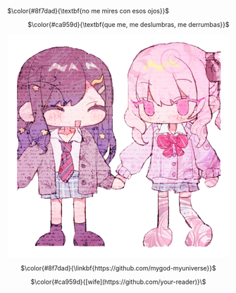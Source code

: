 <!-- skibidi -->
$\color{#8f7dad}{\textbf{no me mires con esos ojos}}$

<p align="right">
$\color{#ca959d}{\textbf{que me, me deslumbras, me derrumbas}}$

<p align="center">
<img src="the wife.png" alt="me and wife">

<p align="center">
$\color{#8f7dad}{\linkbf{https://github.com/mygod-myuniverse}}$

<p align="center">
$\color{#ca959d}{[wife](https://github.com/your-reader)}\$

<!-- end -->

